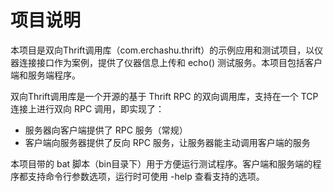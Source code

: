 # 项目说明

本项目是双向Thrift调用库（com.erchashu.thrift）的示例应用和测试项目，以仪器连接接口作为案例，提供了仪器信息上传和 echo() 测试服务。本项目包括客户端和服务端程序。

双向Thrift调用库是一个开源的基于 Thrift RPC 的双向调用库，支持在一个 TCP 连接上进行双向 RPC 调用，即实现了：

- 服务器向客户端提供了 RPC 服务（常规）
- 客户端向服务器提供了反向 RPC 服务，让服务器能主动调用客户端的服务

本项目带的 bat 脚本（bin目录下）用于方便运行测试程序。客户端和服务端的程序都支持命令行参数选项，运行时可使用 -help 查看支持的选项。